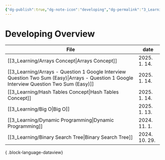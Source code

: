 ```yaml
---
{"dg-publish":true,"dg-note-icon":"developing","dg-permalink":"3_Learning/Overview/developing","tags":["developing","overview"],"permalink":"/3_Learning/Overview/developing/","dgPassFrontmatter":true,"noteIcon":"developing"}
---
```


# Developing Overview
| File                                                                                                                                         | date          |
| -------------------------------------------------------------------------------------------------------------------------------------------- | ------------- |
| [[3_Learning/Arrays Concept\|Arrays Concept]]                                                                                             | 2025. 1. 14.  |
| [[3_Learning/Arrays - Question 1 Google Interview Question Two Sum (Easy)\|Arrays - Question 1 Google Interview Question Two Sum (Easy)]] | 2025. 1. 14.  |
| [[3_Learning/Hash Tables Concept\|Hash Tables Concept]]                                                                                   | 2025. 1. 14.  |
| [[3_Learning/Big O\|Big O]]                                                                                                               | 2025. 1. 13.  |
| [[3_Learning/Dynamic Programming\|Dynamic Programming]]                                                                                   | 2024. 11. 1.  |
| [[3_Learning/Binary Search Tree\|Binary Search Tree]]                                                                                     | 2024. 10. 29. |

{ .block-language-dataview}
